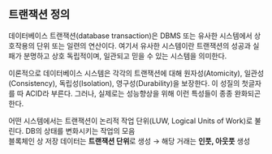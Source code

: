 ## 트랜잭션 정의
데이터베이스 트랜잭션(database transaction)은 DBMS 또는 유사한 시스템에서 상호작용의 단위 또는 일련의 연산이다. 여기서 유사한 시스템이란 트랜잭션의 성공과 실패가 분명하고 상호 독립적이며, 일관되고 믿을 수 있는 시스템을 의미한다.

이론적으로 데이터베이스 시스템은 각각의 트랜잭션에 대해 원자성(Atomicity), 일관성(Consistency), 독립성(Isolation), 영구성(Durability)을 보장한다. 이 성질의 첫글자를 따 ACID라 부른다. 그러나, 실제로는 성능향상을 위해 이런 특성들이 종종 완화되곤 한다.

어떤 시스템에서는 트랜잭션이 논리적 작업 단위(LUW, Logical Units of Work)로 불린다.
DB의 상태를 변화시키는 작업의 모음 <br>
블록체인 상 저장 데이터는 **트랜잭션 단위**로 생성 &rarr; 해당 거래는 **인풋, 아웃풋** 생성
